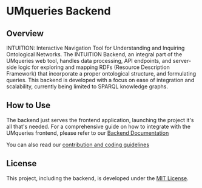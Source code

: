 # UMqueries Backend

## Overview
INTUITION: Interactive Navigation Tool for Understanding and Inquiring Ontological Networks.
The INTUITION Backend, an integral part of the UMqueries web tool, handles data processing, API endpoints, and server-side logic for exploring and mapping RDFs (Resource Description Framework) that incorporate a proper ontological structure, and formulating queries. This backend is developed with a focus on ease of integration and scalability, currently being limited to SPARQL knowledge graphs.

## How to Use
The backend just serves the frontend application, launching the project it's all that's needed. For a comprehensive guide on how to integrate with the UMqueries frontend, please refer to our [Backend Documentation](DOCUMENTATION.md)

You can also read our [contribution and coding guidelines](GUIDELINES.md)

## License
This project, including the backend, is developed under the [MIT License](LICENSE.md).
